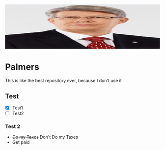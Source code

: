 ![Zatlers](/Zatlrs.jpg)

# Palmers
This is like the best repository ever, because I don't use it

## Test

- [x] Test1
- [ ] Test2

### Test 2

- ~~Do my Taxes~~ Don't Do my Taxes
- Get paid
